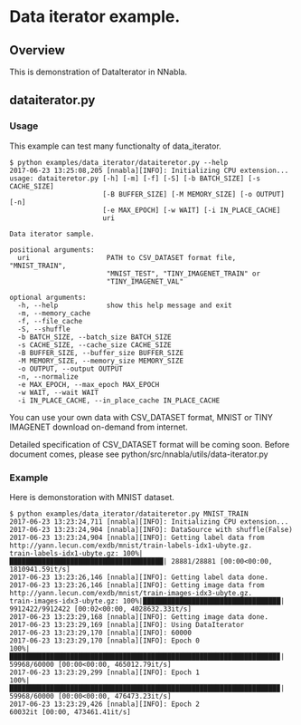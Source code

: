 # Data iterator example.

## Overview

This is demonstration of DataIterator in NNabla.

## dataiterator.py

### Usage

This example can test many functionalty of data_iterator.

```
$ python examples/data_iterator/dataiteretor.py --help
2017-06-23 13:25:08,205 [nnabla][INFO]: Initializing CPU extension...
usage: dataiteretor.py [-h] [-m] [-f] [-S] [-b BATCH_SIZE] [-s CACHE_SIZE]
                       [-B BUFFER_SIZE] [-M MEMORY_SIZE] [-o OUTPUT] [-n]
                       [-e MAX_EPOCH] [-w WAIT] [-i IN_PLACE_CACHE]
                       uri

Data iterator sample.

positional arguments:
  uri                   PATH to CSV_DATASET format file, "MNIST_TRAIN",
                        "MNIST_TEST", "TINY_IMAGENET_TRAIN" or
                        "TINY_IMAGENET_VAL"

optional arguments:
  -h, --help            show this help message and exit
  -m, --memory_cache
  -f, --file_cache
  -S, --shuffle
  -b BATCH_SIZE, --batch_size BATCH_SIZE
  -s CACHE_SIZE, --cache_size CACHE_SIZE
  -B BUFFER_SIZE, --buffer_size BUFFER_SIZE
  -M MEMORY_SIZE, --memory_size MEMORY_SIZE
  -o OUTPUT, --output OUTPUT
  -n, --normalize
  -e MAX_EPOCH, --max_epoch MAX_EPOCH
  -w WAIT, --wait WAIT
  -i IN_PLACE_CACHE, --in_place_cache IN_PLACE_CACHE
```

You can use your own data with CSV_DATASET format, MNIST or TINY
IMAGENET download on-demand from internet.

Detailed specification of CSV_DATASET format will be coming soon.
Before document comes, please see python/src/nnabla/utils/data-iterator.py


### Example

Here is demonstoration with MNIST dataset.

```
$ python examples/data_iterator/dataiteretor.py MNIST_TRAIN
2017-06-23 13:23:24,711 [nnabla][INFO]: Initializing CPU extension...
2017-06-23 13:23:24,904 [nnabla][INFO]: DataSource with shuffle(False)
2017-06-23 13:23:24,904 [nnabla][INFO]: Getting label data from http://yann.lecun.com/exdb/mnist/train-labels-idx1-ubyte.gz.
train-labels-idx1-ubyte.gz: 100%|██████████████████████████████████████| 28881/28881 [00:00<00:00, 1810941.59it/s]
2017-06-23 13:23:26,146 [nnabla][INFO]: Getting label data done.
2017-06-23 13:23:26,146 [nnabla][INFO]: Getting image data from http://yann.lecun.com/exdb/mnist/train-images-idx3-ubyte.gz.
train-images-idx3-ubyte.gz: 100%|██████████████████████████████████| 9912422/9912422 [00:02<00:00, 4028632.33it/s]
2017-06-23 13:23:29,168 [nnabla][INFO]: Getting image data done.
2017-06-23 13:23:29,169 [nnabla][INFO]: Using DataIterator
2017-06-23 13:23:29,170 [nnabla][INFO]: 60000
2017-06-23 13:23:29,170 [nnabla][INFO]: Epoch 0
100%|██████████████████████████████████████████████████████████████████▉| 59968/60000 [00:00<00:00, 465012.79it/s]
2017-06-23 13:23:29,299 [nnabla][INFO]: Epoch 1
100%|██████████████████████████████████████████████████████████████████▉| 59968/60000 [00:00<00:00, 476473.23it/s]
2017-06-23 13:23:29,426 [nnabla][INFO]: Epoch 2
60032it [00:00, 473461.41it/s]
```
